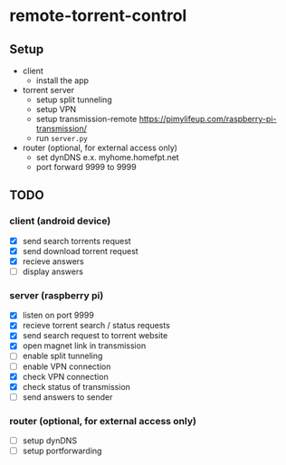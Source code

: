 # remote-torrent-control

## Setup
* client
  * install the app
* torrent server
  * setup split tunneling
  * setup VPN
  * setup transmission-remote https://pimylifeup.com/raspberry-pi-transmission/
  * run ```server.py```
* router (optional, for external access only)
  * set dynDNS e.x. myhome.homefpt.net
  * port forward 9999 to <rasp pi IP> 9999

## TODO
### client (android device) 
- [X] send search torrents request
- [X] send download torrent request
- [X] recieve answers
- [ ] display answers
### server (raspberry pi)
- [X] listen on port 9999
- [X] recieve torrent search / status requests
- [X] send search request to torrent website
- [X] open magnet link in transmission
- [ ] enable split tunneling
- [ ] enable VPN connection
- [X] check VPN connection
- [X] check status of transmission
- [ ] send answers to sender
 ### router (optional, for external access only)
- [ ] setup dynDNS
- [ ] setup portforwarding
